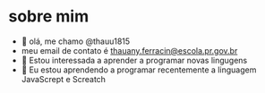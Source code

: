 # sobre mim
- 👋 olá, me chamo @thauu1815
- meu email de contato é thauany.ferracin@escola.pr.gov.br
- 👀 Estou interessada a aprender a programar novas lingugens
- 🌱 Eu estou aprendendo a programar recentemente a linguagem JavaScrept e Screatch

